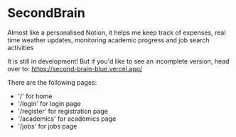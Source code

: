 # SecondBrain

Almost like a personalised Notion, it helps me keep track of expenses, real time weather updates, monitoring academic progress and job search activities

It is still in development! But if you'd like to see an incomplete version, head over to: https://second-brain-blue.vercel.app/

There are the following pages:

- '/' for home
- '/login' for login page
- '/register' for registration page
- '/academics' for academics page
- '/jobs' for jobs page
